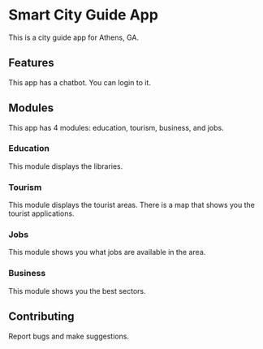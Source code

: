 # Smart City Guide App
This is a city guide app for Athens, GA.

## Features
This app has a chatbot. You can login to it.

## Modules
This app has 4 modules: education, tourism, business, and jobs.

### Education
This module displays the libraries.

### Tourism
This module displays the tourist areas. There is a map that shows you the tourist applications.

### Jobs
This module shows you what jobs are available in the area.

### Business
This module shows you the best sectors.

## Contributing
Report bugs and make suggestions.
